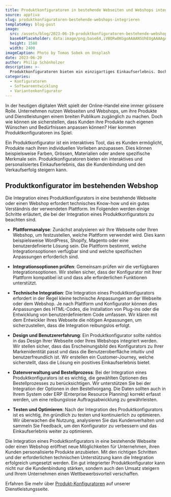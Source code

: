 ```yaml
---
title: Produktkonfiguratoren in bestehende Webseiten und Webshops integrieren
source: apptiva
slug: produktkonfiguratoren-bestehende-webshops-integrieren
templateKey: blog-post
image:
  src: /assets/blog/2023-06-19-produktkonfiguratoren-bestehende-webshops-integrieren/zipper.jpg
  base64Placeholder: data:image/png;base64,iVBORw0KGgoAAAANSUhEUgAAAAgAAAAFCAIAAAD38zoCAAAACXBIWXMAAAsTAAALEwEAmpwYAAAAiElEQVR4nAF9AIL/AMi2uuvt7vf8/fr9/vf4+ff09Pj29dTZ4wCmdHqiaWqyhIfYwsLt5+XI2uOBnreAnLkAKWWQOmKJACZVAAY1OQAYVwYjjERKolpaAF44SXtVYHh4iV92j0FVdTJBYU5ffVZlgwB4aXaIhZSip7Shq72ptcWxvc2eqr6Km7C2DETNmLdELAAAAABJRU5ErkJggg==
  height: 1588
  width: 2400
imageCaption: Photo by Tomas Sobek on Unsplash
date: 2023-06-20
author: Philip Schönholzer
description: >-
  Produktkonfiguratoren bieten ein einzigartiges Einkaufserlebnis. Doch wie genau werden Produktkonfiguratoren in bestehende Webseiten und Webshops integriert? Hier erfahren Sie, welche Schritte notwendig sind, um einen Produktkonfigurator nahtlos in Ihre Online-Plattform zu integrieren und somit Ihren Kunden ein personalisiertes Einkaufserlebnis zu bieten.
categories:
  - Konfiguratoren
  - Softwareentwicklung
  - Variantenkonfigurator
---
```


In der heutigen digitalen Welt spielt der Online-Handel eine immer grössere Rolle. Unternehmen nutzen Webseiten und Webshops, um ihre Produkte und Dienstleistungen einem breiten Publikum zugänglich zu machen. Doch wie können sie sicherstellen, dass Kunden ihre Produkte nach eigenen Wünschen und Bedürfnissen anpassen können? Hier kommen Produktkonfiguratoren ins Spiel.

Ein Produktkonfigurator ist ein interaktives Tool, das es Kunden ermöglicht, Produkte nach ihren individuellen Vorlieben anzupassen. Dies können beispielsweise Farben, Grössen, Materialien oder andere spezifische Merkmale sein. Produktkonfiguratoren bieten ein interaktives und personalisiertes Einkaufserlebnis, das die Kundenbindung und den Verkaufserfolg steigern kann.

## Produktkonfigurator im bestehenden Webshop

Die Integration eines Produktkonfigurators in eine bestehende Webseite oder einen Webshop erfordert technisches Know-how und ein gutes Verständnis der verwendeten Plattform. Im Folgenden werden einige Schritte erläutert, die bei der Integration eines Produktkonfigurators zu beachten sind.

- **Plattformanalyse**: Zunächst analysieren wir Ihre Webseite oder Ihren Webshop, um festzustellen, welche Plattform verwendet wird. Dies kann beispielsweise WordPress, Shopify, Magento oder eine benutzerdefinierte Lösung sein. Die Plattform bestimmt, welche Integrationsoptionen verfügbar sind und welche spezifischen Anpassungen erforderlich sind.

- **Integrationsoptionen prüfen**: Gemeinsam prüfen wir die verfügbaren Integrationsoptionen. Wir stellen sicher, dass der Konfigurator mit Ihrer Plattform kompatibel ist und dass alle erforderlichen Funktionen unterstützt.

- **Technische Integration**: Die Integration eines Produktkonfigurators erfordert in der Regel kleine technische Anpassungen an der Webseite oder dem Webshop. Je nach Plattform und Konfigurator können dies Anpassungen des HTML-Codes, die Installation von Plug-ins oder die Entwicklung von benutzerdefiniertem Code umfassen. Wir klären mit dem Entwickler Ihres Webseite die nötigen Anpassungen, um sicherzustellen, dass die Integration reibungslos erfolgt.

- **Design und Benutzererfahrung**: Ein Produktkonfigurator sollte nahtlos in das Design Ihrer Webseite oder Ihres Webshops integriert werden. Wir stellen sicher, dass das Erscheinungsbild des Konfigurators zu Ihrer Markenidentität passt und dass die Benutzeroberfläche intuitiv und benutzerfreundlich ist. Wir erstellen ein Customer-Journey, welche sicherstellt, dass die Lösung ein positives Einkaufserlebnis bietet.

- **Datenverwaltung und Bestellprozess**: Bei der Integration eines Produktkonfigurators ist es wichtig, die gewählten Optionen des Bestellprozesses zu berücksichtigen. Wir unterstützen Sie bei der Integration der Optionen in den Bestellvorgang. Die Daten sollten auch in Ihrem System oder ERP (Enterprise Resource Planning) korrekt erfasst werden, um eine reibungslose Auftragsabwicklung zu gewährleisten.

- **Testen und Optimieren**: Nach der Integration des Produktkonfigurators ist es wichtig, ihn gründlich zu testen und kontinuierlich zu optimieren. Wir überwachen die Nutzung, analysieren Sie das Kundenverhalten und sammeln Sie Feedback, um den Konfigurator zu verbessern und das Einkaufserlebnis weiter zu optimieren.

Die Integration eines Produktkonfigurators in eine bestehende Webseite oder einen Webshop eröffnet neue Möglichkeiten für Unternehmen, ihren Kunden personalisierte Produkte anzubieten. Mit den richtigen Schritten und der erforderlichen technischen Unterstützung kann die Integration erfolgreich umgesetzt werden. Ein gut integrierter Produktkonfigurator kann nicht nur die Kundenbindung stärken, sondern auch den Umsatz steigern und Ihrem Unternehmen einen Wettbewerbsvorteil verschaffen.

Erfahren Sie mehr über [Produkt-Konfiguratoren](/produktkonfiguratoren/) auf unserer Dienstleistungsseite.
